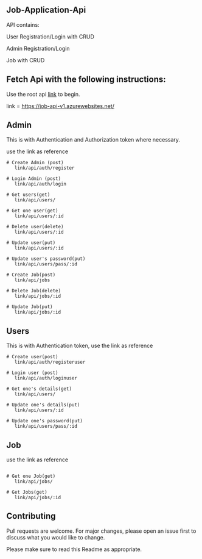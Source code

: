 ## Job-Application-Api 
API contains: 

User Registration/Login with CRUD

Admin Registration/Login 

Job with CRUD

## Fetch Api with the following instructions:
Use the root api [link](https://job-api-v1.azurewebsites.net/) to begin.

link = https://job-api-v1.azurewebsites.net/

## Admin 
This is with Authentication and Authorization token where necessary.

use the link as reference
```
# Create Admin (post)
   link/api/auth/register

# Login Admin (post)
   link/api/auth/login

# Get users(get)
   link/api/users/

# Get one user(get)
   link/api/users/:id

# Delete user(delete)
   link/api/users/:id

# Update user(put)
   link/api/users/:id

# Update user's password(put)
   link/api/users/pass/:id

# Create Job(post)
   link/api/jobs

# Delete Job(delete)
   link/api/jobs/:id

# Update Job(put)
   link/api/jobs/:id

```

## Users
This is with Authentication token,
use the link as reference
```
# Create user(post)
   link/api/auth/registeruser

# Login user (post)
   link/api/auth/loginuser

# Get one's details(get)
   link/api/users/

# Update one's details(put)
   link/api/users/:id

# Update one's password(put)
   link/api/users/pass/:id

```

## Job
use the link as reference
```

# Get one Job(get)
   link/api/jobs/

# Get Jobs(get)
   link/api/jobs/:id
```

## Contributing
Pull requests are welcome. For major changes, please open an issue first to discuss what you would like to change.

Please make sure to read this Readme as appropriate.

